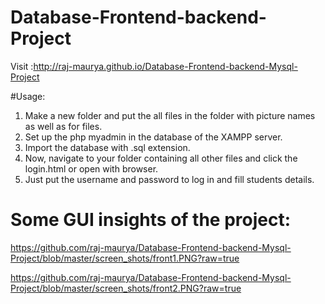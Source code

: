 # Database-Frontend-backend-Project

Visit :http://raj-maurya.github.io/Database-Frontend-backend-Mysql-Project

#Usage:

1. Make a new folder and put the all files in the folder with picture names as well as for files.
2. Set up the php myadmin in the database of the XAMPP server.
3. Import the database with  .sql extension.
4. Now, navigate to your folder containing all other files and click the login.html or open with browser. 
5. Just put the username and password to log in and fill students details.

# Some GUI insights of the project:
https://github.com/raj-maurya/Database-Frontend-backend-Mysql-Project/blob/master/screen_shots/front1.PNG?raw=true

https://github.com/raj-maurya/Database-Frontend-backend-Mysql-Project/blob/master/screen_shots/front2.PNG?raw=true
